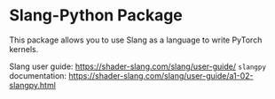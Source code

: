 # Slang-Python Package

This package allows you to use Slang as a language to write
PyTorch kernels.

Slang user guide: https://shader-slang.com/slang/user-guide/
`slangpy` documentation: https://shader-slang.com/slang/user-guide/a1-02-slangpy.html